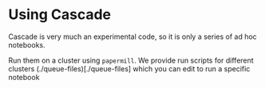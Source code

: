 # Using Cascade

Cascade is very much an experimental code, so it is only a series of 
ad hoc notebooks.

Run them on a cluster using `papermill`. We provide run scripts for different
clusters (./queue-files)[./queue-files] which you can edit to run a specific notebook
